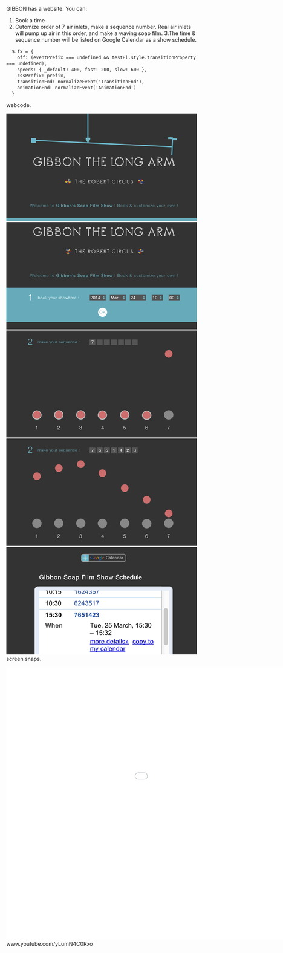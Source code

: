 GIBBON has a website. You can:
1. Book a time
2. Cutomize order of 7 air inlets, make a sequence number. 
Real air inlets will pump up air in this order, and make a waving
soap film.
3.The time & sequence number will be listed on Google Calendar as a show schedule.


```
  $.fx = {
    off: (eventPrefix === undefined && testEl.style.transitionProperty === undefined),
    speeds: { _default: 400, fast: 200, slow: 600 },
    cssPrefix: prefix,
    transitionEnd: normalizeEvent('TransitionEnd'),
    animationEnd: normalizeEvent('AnimationEnd')
  }
 ```
webcode.

![interface](../project_images/phone1.jpg?raw=true "interface")
![interface](../project_images/phone2.png?raw=true "interface")
![interface](../project_images/phone3.png?raw=true "interface")
![interface](../project_images/phone4.png?raw=true "interface")
![interface](../project_images/phone6.png?raw=true "interface")
screen snaps.

<iframe width="1280" height="720" src="//www.youtube.com/embed/yLumN4C0Rxo" frameborder="0" allowfullscreen></iframe>
www.youtube.com/yLumN4C0Rxo
